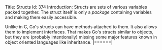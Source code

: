 Title: Structs
Id: 374
Introduction:
Structs are sets of various variables packed together. The struct itself is only a _package_ containing variables and making them easily accessible.

Unlike in C, Go's structs can have methods attached to them. It also allows them to implement interfaces. That makes Go's structs similar to objects, but they are (probably intentionally) missing some major features known in object oriented languages like inheritance.
|======|
